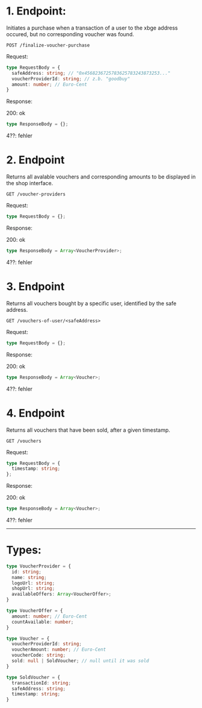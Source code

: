 # 1. Endpoint:

Initiates a purchase when a transaction of a user to the xbge address occured, but no corresponding voucher was found.

`POST /finalize-voucher-purchase`

Request:

```ts
type RequestBody = {
  safeAddress: string; // "0x4568236725783625783243873253..."
  voucherProviderId: string; // z.b. "goodbuy"
  amount: number; // Euro-Cent
}
```

Response:

200: ok
```ts
type ResponseBody = {};
```
4??: fehler

# 2. Endpoint

Returns all avalable vouchers and corresponding amounts to be displayed in the shop interface.

`GET /voucher-providers`

Request:

```ts
type RequestBody = {};
```

Response:

200: ok
```ts
type ResponseBody = Array<VoucherProvider>;
```

4??: fehler

# 3. Endpoint

Returns all vouchers bought by a specific user, identified by the safe address.

`GET /vouchers-of-user/<safeAddress>`

Request:

```ts
type RequestBody = {};
```

Response:

200: ok
```ts
type ResponseBody = Array<Voucher>;
```

4??: fehler

# 4. Endpoint

Returns all vouchers that have been sold, after a given timestamp.

`GET /vouchers`

Request:

```ts
type RequestBody = {
  timestamp: string;
};
```

Response:

200: ok
```ts
type ResponseBody = Array<Voucher>;
```

4??: fehler

-----------------------------------------------------------------


# Types:

```ts
type VoucherProvider = {
  id: string;
  name: string;
  logoUrl: string;
  shopUrl: string;
  availableOffers: Array<VoucherOffer>;
}

type VoucherOffer = {
  amount: number; // Euro-Cent
  countAvailable: number;
}

type Voucher = {
  voucherProviderId: string;
  voucherAmount: number; // Euro-Cent
  voucherCode: string;
  sold: null | SoldVoucher; // null until it was sold
}

type SoldVoucher = {
  transactionId: string;
  safeAddress: string;
  timestamp: string;
}
```
